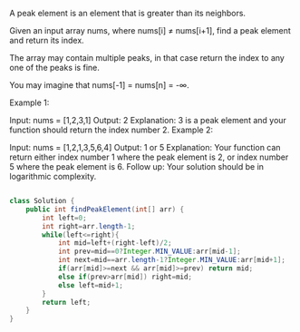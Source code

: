 A peak element is an element that is greater than its neighbors.

Given an input array nums, where nums[i] ≠ nums[i+1], find a peak element and return its index.

The array may contain multiple peaks, in that case return the index to any one of the peaks is fine.

You may imagine that nums[-1] = nums[n] = -∞.

Example 1:

Input: nums = [1,2,3,1]
Output: 2
Explanation: 3 is a peak element and your function should return the index number 2.
Example 2:

Input: nums = [1,2,1,3,5,6,4]
Output: 1 or 5 
Explanation: Your function can return either index number 1 where the peak element is 2, 
             or index number 5 where the peak element is 6.
Follow up: Your solution should be in logarithmic complexity.


```java

class Solution {
    public int findPeakElement(int[] arr) {
        int left=0;
        int right=arr.length-1;
        while(left<=right){
            int mid=left+(right-left)/2;
            int prev=mid==0?Integer.MIN_VALUE:arr[mid-1];
            int next=mid==arr.length-1?Integer.MIN_VALUE:arr[mid+1];
            if(arr[mid]>=next && arr[mid]>=prev) return mid;
            else if(prev>arr[mid]) right=mid;
            else left=mid+1;
        }
        return left;
    }
}
```
